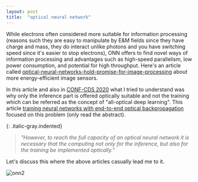 ```yaml
---
layout: post
title:  "optical neural network"
---
```


While electrons often considered more suitable for information processing (reasons such they are easy to manipulate by E&M fields since they have charge and mass, they do interact unlike photons and you have switching speed since it's easier to stop electrons), ONN offers to find novel ways of information processing and advantages such as high-speed parallelism, low power consumption, and potential for high throughput. Here's an article called [optical-neural-networks-hold-promise-for-image-processing][optical-neural-networks-hold-promise-for-image-processing] about more energy-efficient image sensors.

In this article and also in [CONF-CDS 2020][CONF-CDS 2020] what I tried to understand was why only the inference part is offered optically suitable and not the training which can be referred as the concept of "all-optical deep learning". This article [training neural networks with end-to-end optical backpropagation][training neural networks with end-to-end optical backpropagation] focused on this problem (only read the abstract).


{: .italic-gray.indented}
> *"However, to reach the full capacity of an optical neural network it is necessary that
the computing not only for the inference, but also for the training be implemented optically."*

Let's discuss this where the above articles casually lead me to it. 

![onn2](/myblog/images/onn.png)

<br>















[training neural networks with end-to-end optical backpropagation]: https://arxiv.org/abs/2308.05226#:~:text=However%2C%20to%20reach%20the%20full,the%20training%20be%20implemented%20optically.
[CONF-CDS 2020]: https://www.youtube.com/watch?v=EfGLJ47dg80
[optical-neural-networks-hold-promise-for-image-processing]: https://news.cornell.edu/stories/2023/04/optical-neural-networks-hold-promise-image-processing